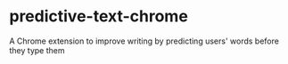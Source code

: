 # predictive-text-chrome
A Chrome extension to improve writing by predicting users' words before they type them
